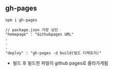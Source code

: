 ## gh-pages
```
npm i gh-pages

// package.json 가장 상단
"homepage" : "Githubpages URL"
.
.
.
"deploy" : "gh-pages -d build(빌드 디렉토리)"
```
- 빌드 후 빌드한 파일이 github pages로 올라가게됨